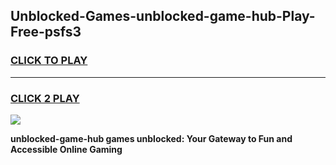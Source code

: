 
## Unblocked-Games-unblocked-game-hub-Play-Free-psfs3
<h3>
<a href="https://premium76.site?title=unblocked-game-hub&ref=18A1">CLICK TO PLAY</a></h3>
<hr>

<h3>
<a href="https://premium76.site?title=unblocked-game-hub&ref=18A1">CLICK 2 PLAY</a>
  
</h3>

<a href="https://premium76.site?title=unblocked-game-hub&ref=18A1"><img src="https://clearcache.store/games.png"></a>


**unblocked-game-hub games unblocked: Your Gateway to Fun and Accessible Online Gaming**
